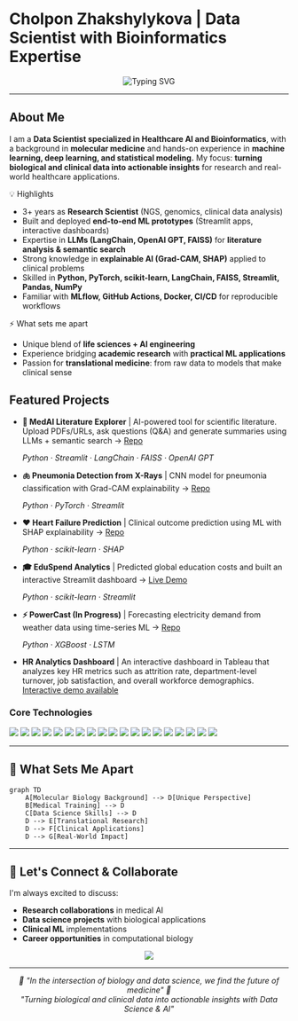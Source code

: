 #   Cholpon Zhakshylykova | Data Scientist with Bioinformatics Expertise  

<div align="center">
  <img src="https://readme-typing-svg.herokuapp.com?font=Fira+Code&pause=1000&width=500&lines=Data+Scientist;Machine+Learning+Engineer;Bioinformatics+%7C+Healthcare+Analytics;Turning+Complex+Data+into+Insights" alt="Typing SVG" />
</div>

---

##   About Me

I am a **Data Scientist specialized in Healthcare AI and Bioinformatics**, with a background in **molecular medicine** and hands-on experience in **machine learning, deep learning, and statistical modeling.**
My focus: **turning biological and clinical data into actionable insights** for research and real-world healthcare applications.

💡 Highlights

- 3+ years as **Research Scientist** (NGS, genomics, clinical data analysis)
- Built and deployed **end-to-end ML prototypes** (Streamlit apps, interactive dashboards)
- Expertise in **LLMs (LangChain, OpenAI GPT, FAISS)** for **literature analysis & semantic search**
- Strong knowledge in **explainable AI (Grad-CAM, SHAP)** applied to clinical problems
- Skilled in **Python, PyTorch, scikit-learn, LangChain, FAISS, Streamlit, Pandas, NumPy**
- Familiar with **MLflow, GitHub Actions, Docker, CI/CD** for reproducible workflows

⚡ What sets me apart

- Unique blend of **life sciences + AI engineering**
- Experience bridging **academic research** with **practical ML applications**
- Passion for **translational medicine**: from raw data to models that make clinical sense

##  Featured Projects  
- **🧠 MedAI Literature Explorer** | AI-powered tool for scientific literature. Upload PDFs/URLs, ask questions (Q&A) and generate summaries using LLMs + semantic search → [Repo](https://github.com/CZhakshylykova/MedAI-Literature-Explorer)

  *Python · Streamlit · LangChain · FAISS · OpenAI GPT*
- **🫁 Pneumonia Detection from X-Rays** | CNN model for pneumonia classification with Grad-CAM explainability → [Repo](https://github.com/CZhakshylykova/SDS-CP021-pneumonia-detection/tree/main/submissions-team/cholpon-zhakshylykova)  

  *Python · PyTorch · Streamlit*  

- **❤️ Heart Failure Prediction** | Clinical outcome prediction using ML with SHAP explainability → [Repo](https://github.com/CZhakshylykova/Heart-Attack-Risk)  

  *Python · scikit-learn · SHAP*  
- **🎓 EduSpend Analytics** | Predicted global education costs and built an interactive Streamlit dashboard → [Live Demo](https://edu-spends.streamlit.app/)  

  *Python · scikit-learn · Streamlit*  
- **⚡ PowerCast (In Progress)** | Forecasting electricity demand from weather data using time-series ML → [Repo](https://github.com/CZhakshylykova/SDS-CP036-powercast)  

  *Python · XGBoost · LSTM*

- **HR Analytics Dashboard** | An interactive dashboard in Tableau that analyzes key HR metrics such as attrition rate, department-level turnover, job satisfaction, and overall workforce demographics. [Interactive demo available](https://public.tableau.com/app/profile/cholpon.zhakshylykova/viz/HR_17586406117510/HRANALYTICSDASHBOARD)

</details>



### **Core Technologies**
<p align="left">
  <!-- Core Language -->
  <img src="https://img.shields.io/badge/Python-3776AB?style=for-the-badge&logo=python&logoColor=white"/>
  
  <!-- LLM & AI -->
  <img src="https://img.shields.io/badge/OpenAI-412991?style=for-the-badge&logo=openai&logoColor=white"/>
  <img src="https://img.shields.io/badge/LangChain-2E8B57?style=for-the-badge&logo=chainlink&logoColor=white"/>
  <img src="https://img.shields.io/badge/FAISS-005571?style=for-the-badge&logo=facebook&logoColor=white"/>
  <img src="https://img.shields.io/badge/python--dotenv-000000?style=for-the-badge&logo=dotenv&logoColor=white"/>
  
  <!-- Machine Learning & DS -->
  <img src="https://img.shields.io/badge/PyTorch-EE4C2C?style=for-the-badge&logo=pytorch&logoColor=white"/>
  <img src="https://img.shields.io/badge/scikit--learn-F7931E?style=for-the-badge&logo=scikit-learn&logoColor=white"/>
  <img src="https://img.shields.io/badge/MLflow-0194E2?style=for-the-badge&logo=mlflow&logoColor=white"/>
  <img src="https://img.shields.io/badge/SHAP-FF6B6B?style=for-the-badge&logo=shap&logoColor=white"/>
  
  <!-- Data Handling -->
  <img src="https://img.shields.io/badge/Pandas-150458?style=for-the-badge&logo=pandas&logoColor=white"/>
  <img src="https://img.shields.io/badge/Numpy-013243?style=for-the-badge&logo=numpy&logoColor=white"/>
  
  <!-- Visualization -->
  <img src="https://img.shields.io/badge/Matplotlib-11557c?style=for-the-badge&logo=matplotlib&logoColor=white"/>
  <img src="https://img.shields.io/badge/Seaborn-3776AB?style=for-the-badge&logo=seaborn&logoColor=white"/>
  <img src="https://img.shields.io/badge/Plotly-3F4F75?style=for-the-badge&logo=plotly&logoColor=white"/>
  <img src="https://img.shields.io/badge/Tableau-E97627?style=for-the-badge&logo=tableau&logoColor=white"/>
  
  <!-- App & Deployment -->
  <img src="https://img.shields.io/badge/Streamlit-FF4B4B?style=for-the-badge&logo=streamlit&logoColor=white"/>
  <img src="https://img.shields.io/badge/Jupyter-F37626?style=for-the-badge&logo=jupyter&logoColor=white"/>
  <img src="https://img.shields.io/badge/Git-F05032?style=for-the-badge&logo=git&logoColor=white"/>
  <img src="https://img.shields.io/badge/GitHub%20Actions-2088FF?style=for-the-badge&logo=github-actions&logoColor=white"/>
</p>


---

## 🌟 What Sets Me Apart

```mermaid
graph TD
    A[Molecular Biology Background] --> D[Unique Perspective]
    B[Medical Training] --> D
    C[Data Science Skills] --> D
    D --> E[Translational Research]
    D --> F[Clinical Applications]
    D --> G[Real-World Impact]
```
---

## 🤝 Let's Connect & Collaborate

I'm always excited to discuss:
- **Research collaborations** in medical AI
- **Data science projects** with biological applications
- **Clinical ML** implementations
- **Career opportunities** in computational biology

<div align="center">
  <a href="https://www.linkedin.com/in/cholpon-zhakshylykova">
    <img src="https://img.shields.io/badge/LinkedIn-0077B5?style=for-the-badge&logo=linkedin&logoColor=white"/>
  </a>
</div>

---

<div align="center">
  <i>🧬 "In the intersection of biology and data science, we find the future of medicine" 🧬</i>
</div>

<div align="center">
  <i>"Turning biological and clinical data into actionable insights with Data Science & AI"</i>
</div>
